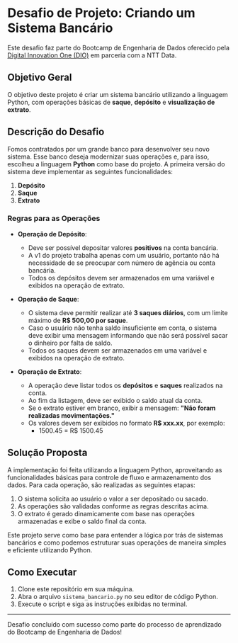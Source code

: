 # Desafio de Projeto: Criando um Sistema Bancário

Este desafio faz parte do Bootcamp de Engenharia de Dados oferecido pela [Digital Innovation One (DIO)](https://www.dio.me/) em parceria com a NTT Data.

## Objetivo Geral

O objetivo deste projeto é criar um sistema bancário utilizando a linguagem Python, com operações básicas de **saque**, **depósito** e **visualização de extrato**.

## Descrição do Desafio

Fomos contratados por um grande banco para desenvolver seu novo sistema. Esse banco deseja modernizar suas operações e, para isso, escolheu a linguagem **Python** como base do projeto. A primeira versão do sistema deve implementar as seguintes funcionalidades:

1. **Depósito**
2. **Saque**
3. **Extrato**

### Regras para as Operações

- **Operação de Depósito**:  
  - Deve ser possível depositar valores **positivos** na conta bancária.
  - A v1 do projeto trabalha apenas com um usuário, portanto não há necessidade de se preocupar com número de agência ou conta bancária.
  - Todos os depósitos devem ser armazenados em uma variável e exibidos na operação de extrato.

- **Operação de Saque**:  
  - O sistema deve permitir realizar até **3 saques diários**, com um limite máximo de **R$ 500,00 por saque**.
  - Caso o usuário não tenha saldo insuficiente em conta, o sistema deve exibir uma mensagem informando que não será possível sacar o dinheiro por falta de saldo.
  - Todos os saques devem ser armazenados em uma variável e exibidos na operação de extrato.

- **Operação de Extrato**:  
  - A operação deve listar todos os **depósitos** e **saques** realizados na conta.
  - Ao fim da listagem, deve ser exibido o saldo atual da conta.
  - Se o extrato estiver em branco, exibir a mensagem: **"Não foram realizadas movimentações."**
  - Os valores devem ser exibidos no formato **R$ xxx.xx**, por exemplo:
    - 1500.45 = R$ 1500.45

## Solução Proposta

A implementação foi feita utilizando a linguagem Python, aproveitando as funcionalidades básicas para controle de fluxo e armazenamento dos dados. Para cada operação, são realizadas as seguintes etapas:

1. O sistema solicita ao usuário o valor a ser depositado ou sacado.
2. As operações são validadas conforme as regras descritas acima.
3. O extrato é gerado dinamicamente com base nas operações armazenadas e exibe o saldo final da conta.

Este projeto serve como base para entender a lógica por trás de sistemas bancários e como podemos estruturar suas operações de maneira simples e eficiente utilizando Python.

## Como Executar

1. Clone este repositório em sua máquina.
2. Abra o arquivo `sistema_bancario.py` no seu editor de código Python.
3. Execute o script e siga as instruções exibidas no terminal.

---

Desafio concluído com sucesso como parte do processo de aprendizado do Bootcamp de Engenharia de Dados!

